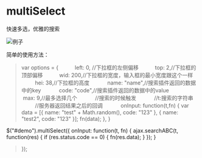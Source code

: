 # multiSelect
快速多选，优雅的搜索

![例子](http://img.blog.csdn.net/20170103160657388?watermark/2/text/aHR0cDovL2Jsb2cuY3Nkbi5uZXQvY3VvOTk1OA==/font/5a6L5L2T/fontsize/400/fill/I0JBQkFCMA==/dissolve/70/gravity/SouthEast)

简单的使用方法：

>var options = {
            left: 0, //下拉框的左侧偏移
            top: 2,//下拉框的顶部偏移
            wid: 200,//下拉框的宽度，输入框的最小宽度跟这个一样
            hei: 38,//下拉框的高度
            name: "name",//搜索插件返回的数据中的key
            code: "code",//搜索插件返回的数据中的value
            max: 9,//最多选择几个
            //搜索的时候触发
            //t:搜索的字符串
            //服务器返回结果之后的回调
            onInput: function(t,fn) {
              var data = [{
                name: "test" + Math.random(),
                code: "123"
              }, {
                name: "test2",
                code: "123"
              }];
              fn(data);
            },
        }
        
$("#demo").multiSelect({
    onInput: function(t, fn) {
        ajax.searchABC(t, function(res) {
            if (res.status.code == 0) {
                fn(res.data);
            } 
        });
    }
>});

